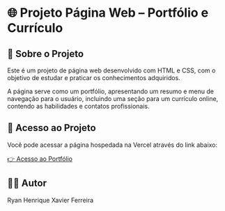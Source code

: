 # 🌐 Projeto Página Web – Portfólio e Currículo

## 📄 Sobre o Projeto
Este é um projeto de página web desenvolvido com HTML e CSS, com o objetivo de estudar e praticar os conhecimentos adquiridos.

A página serve como um portfólio, apresentando um resumo e menu de navegação para o usuário, incluindo uma seção para um currículo online, contendo as habilidades e contatos profissionais.

## 🔗 Acesso ao Projeto
Você pode acessar a página hospedada na Vercel através do link abaixo:

[👉 Acesso ao Portfólio](https://web-portifolio-eo94jc582-ryan-henriques-projects.vercel.app)

## 👨‍💻 Autor
Ryan Henrique Xavier Ferreira
